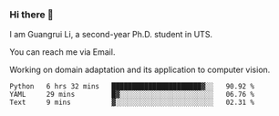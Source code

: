 ### Hi there 👋

<!--
**Solacex/Solacex** is a ✨ _special_ ✨ repository because its `README.md` (this file) appears on your GitHub profile.

Here are some ideas to get you started:

- 🔭 I’m currently working on ...
- 🌱 I’m currently learning ...
- 👯 I’m looking to collaborate on ...
- 🤔 I’m looking for help with ...
- 💬 Ask me about ...
- 📫 How to reach me: ...
- 😄 Pronouns: ...
- ⚡ Fun fact: ...
-->
I am Guangrui Li, a second-year Ph.D. student in UTS.

You can reach me via Email.

Working on domain adaptation and its application to computer vision. 
<!--START_SECTION:waka-->
```text
Python   6 hrs 32 mins   ██████████████████████▓░░   90.92 % 
YAML     29 mins         █▓░░░░░░░░░░░░░░░░░░░░░░░   06.76 % 
Text     9 mins          ▓░░░░░░░░░░░░░░░░░░░░░░░░   02.31 % 
```
<!--END_SECTION:waka-->
